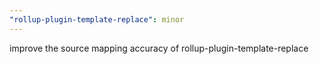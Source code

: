 ```yaml
---
"rollup-plugin-template-replace": minor
---
```


improve the source mapping accuracy of rollup-plugin-template-replace

